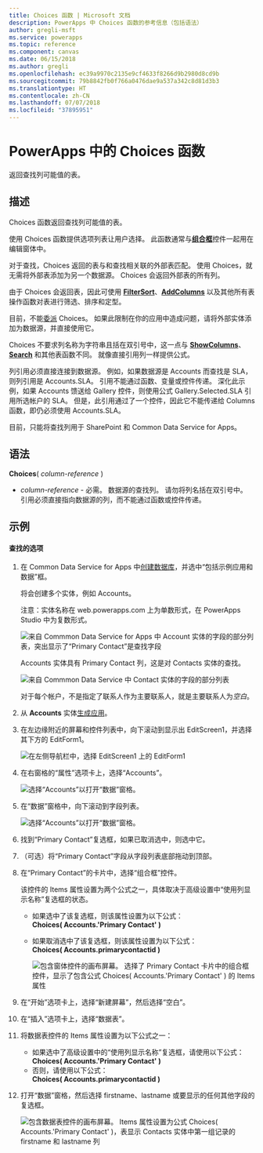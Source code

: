 ```yaml
---
title: Choices 函数 | Microsoft 文档
description: PowerApps 中 Choices 函数的参考信息（包括语法）
author: gregli-msft
ms.service: powerapps
ms.topic: reference
ms.component: canvas
ms.date: 06/15/2018
ms.author: gregli
ms.openlocfilehash: ec39a9970c2135e9cf4633f8266d9b2980d8cd9b
ms.sourcegitcommit: 79b8842fb0f766a0476dae9a537a342c8d81d3b3
ms.translationtype: HT
ms.contentlocale: zh-CN
ms.lasthandoff: 07/07/2018
ms.locfileid: "37895951"
---
```

# <a name="choices-function-in-powerapps"></a>PowerApps 中的 Choices 函数
返回查找列可能值的表。

## <a name="description"></a>描述
Choices 函数返回查找列可能值的表。  

使用 Choices 函数提供选项列表让用户选择。 此函数通常与[**组合框**](../controls/control-combo-box.md)控件一起用在编辑窗体中。

对于查找，Choices 返回的表与和查找相关联的外部表匹配。 使用 Choices，就无需将外部表添加为另一个数据源。 Choices 会返回外部表的所有列。

由于 Choices 会返回表，因此可使用 [**Filter**](function-filter-lookup.md)[**Sort**](function-sort.md)、[**AddColumns**](function-table-shaping.md) 以及其他所有表操作函数对表进行筛选、排序和定型。 

目前，不能[委派](../delegation-overview.md) Choices。 如果此限制在你的应用中造成问题，请将外部实体添加为数据源，并直接使用它。 

Choices 不要求列名称为字符串且括在双引号中，这一点与 [**ShowColumns**](function-table-shaping.md)、[**Search**](function-filter-lookup.md) 和其他表函数不同。 就像直接引用列一样提供公式。

列引用必须直接连接到数据源。 例如，如果数据源是 Accounts 而查找是 SLA，则列引用是 Accounts.SLA。 引用不能通过函数、变量或控件传递。 深化此示例，如果 Accounts 馈送给 Gallery 控件，则使用公式 Gallery.Selected.SLA 引用所选帐户的 SLA。 但是，此引用通过了一个控件，因此它不能传递给 Columns 函数，即仍必须使用 Accounts.SLA。

目前，只能将查找列用于 SharePoint 和 Common Data Service for Apps。

## <a name="syntax"></a>语法
**Choices**( *column-reference* )

* *column-reference* - 必需。  数据源的查找列。 请勿将列名括在双引号中。 引用必须直接指向数据源的列，而不能通过函数或控件传递。

## <a name="examples"></a>示例

#### <a name="choices-for-a-lookup"></a>查找的选项

1. 在 Common Data Service for Apps 中[创建数据库](../../../administrator/create-database.md)，并选中“包括示例应用和数据”框。

    将会创建多个实体，例如 Accounts。

    注意：实体名称在 web.powerapps.com 上为单数形式，在 PowerApps Studio 中为复数形式。

    ![来自 Commmon Data Service for Apps 中 Account 实体的字段的部分列表，突出显示了“Primary Contact”是查找字段](media/function-choices/entity-account.png)

    Accounts 实体具有 Primary Contact 列，这是对 Contacts 实体的查找。  

    ![来自 Commmon Data Service 中 Contact 实体的字段的部分列表](media/function-choices/entity-contact.png)

    对于每个帐户，不是指定了联系人作为主要联系人，就是主要联系人为*空白*。

2. 从 **Accounts** 实体[生成应用](../data-platform-create-app.md)。

3. 在左边缘附近的屏幕和控件列表中，向下滚动到显示出 EditScreen1，并选择其下方的 EditForm1。

    ![在左侧导航栏中，选择 EditScreen1 上的 EditForm1](media/function-choices/select-editform.png)

4. 在右窗格的“属性”选项卡上，选择“Accounts”。

    ![选择“Accounts”以打开“数据”窗格。](media/function-choices/open-data-pane.png)

5. 在“数据”窗格中，向下滚动到字段列表。

    ![选择“Accounts”以打开“数据”窗格。](media/function-choices/field-list.png)

6. 找到“Primary Contact”复选框，如果已取消选中，则选中它。

7. （可选）将“Primary Contact”字段从字段列表底部拖动到顶部。

8. 在“Primary Contact”的卡片中，选择“组合框”控件。

    该控件的 Items 属性设置为两个公式之一，具体取决于高级设置中“使用列显示名称”复选框的状态。

   - 如果选中了该复选框，则该属性设置为以下公式：<br>**Choices( Accounts.'Primary Contact' )**
   - 如果取消选中了该复选框，则该属性设置为以下公式：<br>**Choices( Accounts.primarycontactid )**

     ![包含窗体控件的画布屏幕。 选择了 Primary Contact 卡片中的组合框控件，显示了包含公式 Choices( Accounts.'Primary Contact' ) 的 Items 属性](media/function-choices/accounts-primary-contact.png)

9. 在“开始”选项卡上，选择“新建屏幕”，然后选择“空白”。

10. 在“插入”选项卡上，选择“数据表”。

11. 将数据表控件的 Items 属性设置为以下公式之一：

     - 如果选中了高级设置中的“使用列显示名称”复选框，请使用以下公式：<br>**Choices( Accounts.'Primary Contact' )**
     - 否则，请使用以下公式：<br>**Choices( Accounts.primarycontactid )**

12. 打开“数据”窗格，然后选择 firstname、lastname 或要显示的任何其他字段的复选框。

     ![包含数据表控件的画布屏幕。 Items 属性设置为公式 Choices( Accounts.'Primary Contact' )，表显示 Contacts 实体中第一组记录的 firstname 和 lastname 列](media/function-choices/full-accounts-pc.png)